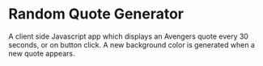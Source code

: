 # Random Quote Generator

A client side Javascript app which displays an Avengers quote every 30 seconds, or on button click. A new background color is generated when a new quote appears.

